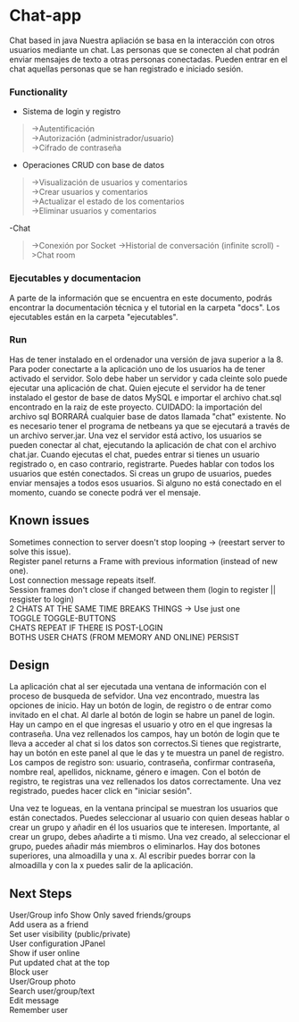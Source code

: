 # Chat-app
Chat based in java
Nuestra apliación se basa en la interacción con otros usuarios mediante un chat.
Las personas que se conecten al chat podrán enviar mensajes de texto a otras 
personas conectadas. Pueden entrar en el chat aquellas personas que se han registrado
e iniciado sesión.

### Functionality
- Sistema de login y registro  
>  ->Autentificación  
>  ->Autorización (administrador/usuario)  
>  ->Cifrado de contraseña  
    
- Operaciones CRUD con base de datos  
>  ->Visualización de usuarios y comentarios  
>  ->Crear usuarios y comentarios  
>  ->Actualizar el estado de los comentarios  
>  ->Eliminar usuarios y comentarios  
  
-Chat
> ->Conexión por Socket
> ->Historial de conversación (infinite scroll)
> ->Chat room

### Ejecutables y documentacion
A parte de la información que se encuentra en este documento, podrás encontrar 
la documentación técnica y el tutorial en la carpeta "docs".
Los ejecutables están en la carpeta "ejecutables".

### Run
Has de tener instalado en el ordenador una versión de java superior a la 8.
Para poder conectarte a la aplicación uno de los usuarios ha de tener activado el servidor. 
Solo debe haber un servidor y cada cleinte solo puede ejecutar una aplicación de chat. 
Quien ejecute el servidor ha de tener instalado el gestor de base de datos MySQL e 
importar el archivo chat.sql encontrado en la raiz de este proyecto. CUIDADO: la 
importación del archivo sql BORRARÁ cualquier base de datos llamada "chat" existente. No es 
necesario tener el programa de netbeans ya que se ejecutará a través de un archivo server.jar. 
Una vez el servidor está activo, los usuarios se pueden conectar al chat, ejecutando
la aplicación de chat con el archivo chat.jar. Cuando ejecutas el chat, puedes entrar si 
tienes un usuario registrado o, en caso contrario, registrarte. Puedes hablar con todos los
usuarios que estén conectados. Si creas un grupo de usuarios, puedes enviar mensajes
a todos esos usuarios. Si alguno no está conectado en el momento, cuando se conecte
podrá ver el mensaje. 
 
## Known issues
Sometimes connection to server doesn't stop looping -> (reestart server to solve this issue).  
Register panel returns a Frame with previous information (instead of new one).  
Lost connection message repeats itself.  
Session frames don't close if changed between them (login to register || resgister to login)  
2 CHATS AT THE SAME TIME BREAKS THINGS -> Use just one  
TOGGLE TOGGLE-BUTTONS  
CHATS REPEAT IF THERE IS POST-LOGIN  
BOTHS USER CHATS (FROM MEMORY AND ONLINE) PERSIST  

## Design
La aplicación chat al ser ejecutada una ventana de información con el proceso de busqueda de sefvidor. 
Una vez encontrado, muestra las opciones de inicio. Hay un botón de 
login, de registro o de entrar como invitado en el chat. Al darle al botón de login
se habre un panel de login. Hay un campo en el que ingresas el usuario y otro en 
el que ingresas la contraseña. Una vez rellenados los campos, hay un botón de login que te 
lleva a acceder al chat si los datos son correctos.Si tienes que registrarte, hay un botón 
en este panel al que le das y te muestra un panel de registro. Los campos de registro
son: usuario, contraseña, confirmar contraseña, nombre real, apellidos, nickname,
género e imagen. Con el botón de registro, te registras una vez rellenados los datos correctamente.
Una vez registrado, puedes hacer click en "iniciar sesión".

Una vez te logueas, en la ventana principal se muestran los usuarios que están conectados.
Puedes seleccionar al usuario con quien deseas hablar o crear un grupo y añadir en él 
los usuarios que te interesen. Importante, al crear un grupo, debes añadirte a ti mismo.
 Una vez creado, al seleccionar el grupo, puedes añadir 
más miembros o eliminarlos. Hay dos botones superiores, una almoadilla y una x. Al escribir 
puedes borrar con la almoadilla y con la x puedes salir de la aplicación.


## Next Steps
User/Group info 
Show Only saved friends/groups    
Add usera as a friend  
Set user visibility (public/private)  
User configuration JPanel  
Show if user online  
Put updated chat at the top  
Block user  
User/Group photo  
Search user/group/text  
Edit message  
Remember user  
